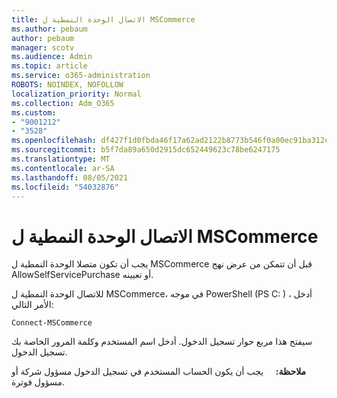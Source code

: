 ```yaml
---
title: الاتصال الوحدة النمطية ل MSCommerce
ms.author: pebaum
author: pebaum
manager: scotv
ms.audience: Admin
ms.topic: article
ms.service: o365-administration
ROBOTS: NOINDEX, NOFOLLOW
localization_priority: Normal
ms.collection: Adm_O365
ms.custom:
- "9001212"
- "3528"
ms.openlocfilehash: df427f1d0fbda46f17a62ad2122b8773b546f0a00ec91ba312c609e4a670870f
ms.sourcegitcommit: b5f7da89a650d2915dc652449623c78be6247175
ms.translationtype: MT
ms.contentlocale: ar-SA
ms.lasthandoff: 08/05/2021
ms.locfileid: "54032876"
---
```

# <a name="connect-to-the-mscommerce-module"></a>الاتصال الوحدة النمطية ل MSCommerce

يجب أن تكون متصلا الوحدة النمطية ل MSCommerce قبل أن تتمكن من عرض نهج AllowSelfServicePurchase أو تعيينه.  

للاتصال الوحدة النمطية ل MSCommerce، في موجه PowerShell (PS C: \) ، أدخل الأمر التالي:

`Connect-MSCommerce`

سيفتح هذا مربع حوار تسجيل الدخول. أدخل اسم المستخدم وكلمة المرور الخاصة بك تسجيل الدخول.

**ملاحظة:** &nbsp; &nbsp; يجب أن يكون الحساب المستخدم في تسجيل الدخول مسؤول شركة أو مسؤول فوترة.
